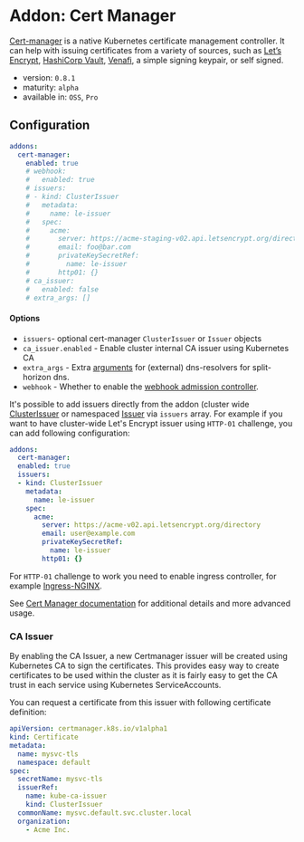 # Addon: Cert Manager

[Cert-manager](https://docs.cert-manager.io/en/release-0.7/) is a native Kubernetes certificate management controller. It can help with issuing certificates from a variety of sources, such as [Let’s Encrypt](https://letsencrypt.org/), [HashiCorp Vault](https://www.vaultproject.io/), [Venafi](https://www.venafi.com/), a simple signing keypair, or self signed.

- version: `0.8.1`
- maturity: `alpha`
- available in: `OSS`, `Pro`

## Configuration

```yaml
addons:
  cert-manager:
    enabled: true
    # webhook:
    #   enabled: true
    # issuers:
    # - kind: ClusterIssuer
    #   metadata:
    #     name: le-issuer
    #   spec:
    #     acme:
    #       server: https://acme-staging-v02.api.letsencrypt.org/directory
    #       email: foo@bar.com
    #       privateKeySecretRef:
    #         name: le-issuer
    #       http01: {}
    # ca_issuer:
    #   enabled: false
    # extra_args: []
```

#### Options

- `issuers`- optional cert-manager `ClusterIssuer` or `Issuer` objects
- `ca_issuer.enabled` - Enable cluster internal CA issuer using Kubernetes CA
- `extra_args` - Extra [arguments](https://docs.cert-manager.io/en/latest/tasks/acme/configuring-dns01/) for (external) dns-resolvers for split-horizon dns.
- `webhook` - Whether to enable the [webhook admission controller](https://docs.cert-manager.io/en/latest/getting-started/webhook.html).

It's possible to add issuers directly from the addon (cluster wide [ClusterIssuer](http://docs.cert-manager.io/en/release-0.7/reference/clusterissuers.html) or namespaced [Issuer](http://docs.cert-manager.io/en/release-0.7/reference/issuers.html) via `issuers` array. For example if you want to have cluster-wide Let's Encrypt issuer using `HTTP-01` challenge, you can add following configuration:

```yaml
addons:
  cert-manager:
  enabled: true
  issuers:
  - kind: ClusterIssuer
    metadata:
      name: le-issuer
    spec:
      acme:
        server: https://acme-v02.api.letsencrypt.org/directory
        email: user@example.com
        privateKeySecretRef:
          name: le-issuer
        http01: {}
```
For `HTTP-01` challenge to work you need to enable ingress controller, for example [Ingress-NGINX](./ingress-nginx.md).

See [Cert Manager documentation](http://docs.cert-manager.io/en/release-0.7/tutorials/index.html) for additional details and more advanced usage.


### CA Issuer

By enabling the CA Issuer, a new Certmanager issuer will be created using Kubernetes CA to sign the certificates. This provides easy way to create certificates to be used within the cluster as it is fairly easy to get the CA trust in each service using Kubernetes ServiceAccounts.

You can request a certificate from this issuer with following certificate definition:

```yaml
apiVersion: certmanager.k8s.io/v1alpha1
kind: Certificate
metadata:
  name: mysvc-tls
  namespace: default
spec:
  secretName: mysvc-tls
  issuerRef:
    name: kube-ca-issuer
    kind: ClusterIssuer
  commonName: mysvc.default.svc.cluster.local
  organization:
    - Acme Inc.
```
